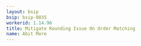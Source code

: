 ```yaml
---
layout: bsip
bsip: bsip-0035
workerid: 1.14.96
title: Mitigate Rounding Issue On Order Matching
name: Abit More
---
```

